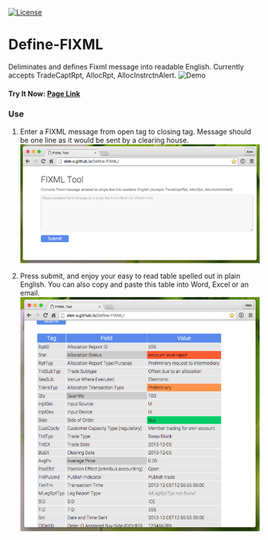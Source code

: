 [![License](https://img.shields.io/badge/License-Apache%202.0-blue.svg)](https://opensource.org/licenses/Apache-2.0)

# Define-FIXML
Deliminates and defines Fixml message into readable English. Currently accepts TradeCaptRpt, AllocRpt, AllocInstrctnAlert.
![Demo](./screenshots/demo.gif)

#### Try It Now: [Page Link](https://alekshnayder.com/Define-FIXML/)


### Use
1. Enter a FIXML message from open tag to closing tag. Message should be one line as it would be sent by a clearing house.
![Form](./screenshots/formscreenshot.png)

2. Press submit, and enjoy your easy to read table spelled out in plain English. You can also copy and paste this table into Word, Excel or an email.
![Table](./screenshots/screenshot.png)
